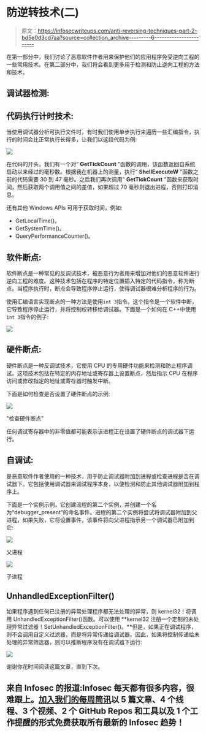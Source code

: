 # 防逆转技术(二)

> 原文：<https://infosecwriteups.com/anti-reversing-techniques-part-2-bd5e0d3cd7aa?source=collection_archive---------6----------------------->

在第一部分中，我们讨论了恶意软件作者用来保护他们的应用程序免受逆向工程的一些常用技术。在第二部分中，我们将会看到更多用于检测和防止逆向工程的方法和技术。

## 调试器检测:

## **代码执行计时技术:**

当使用调试器分析可执行文件时，有时我们使用单步执行来遍历一些汇编指令，执行的时间会比正常执行长得多，让我们以这段代码为例:

![](img/8477f578bc9dcf46503f85ec4e83ecc0.png)

在代码的开头，我们有一个对“ **GetTickCount** ”函数的调用，该函数返回自系统启动以来经过的毫秒数。根据我在机器上的测量，执行“ **ShellExecuteW** ”函数之前的代码需要 30 到 47 毫秒。之后我们再次调用" **GetTickCount** "函数来获取时间，然后获取两个调用值之间的差值，如果超过 70 毫秒则退出进程，否则打印消息。

还有其他 Windows APIs 可用于获取时间，例如:

*   GetLocalTime()。
*   GetSystemTime()。
*   QueryPerformanceCounter()。

## 软件断点:

软件断点是一种常见的反调试技术，被恶意行为者用来增加对他们的恶意软件进行逆向工程的难度。这种技术包括在程序的特定位置插入特定的代码指令，称为断点。当程序执行时，断点会导致程序停止运行，使得调试器很难分析程序的行为。

使用汇编语言实现断点的一种方法是使用`int 3`指令。这个指令是一个软件中断，它导致程序停止运行，并将控制权转移给调试器。下面是一个如何在 C++中使用`int 3`指令的例子:

![](img/7d7481f321671853b4017c3ce72952e3.png)

## 硬件断点:

硬件断点是一种反调试技术，它使用 CPU 的专用硬件功能来检测和防止程序调试。这项技术包括在特定的内存地址或寄存器上设置断点，然后指示 CPU 在程序访问或修改指定的地址或寄存器时触发中断。

下面是如何检查是否设置了硬件断点的示例:

![](img/544c1348366474f89db3bdbba3a895b2.png)

"检查硬件断点"

任何调试寄存器中的非零值都可能表示该进程正在设置了硬件断点的调试器下运行。

## 自调试:

是恶意软件作者使用的一种技术，用于防止调试器附加到进程或检查进程是否在调试器下。它包括使用调试器来调试程序本身，以便检测和防止其他调试器附加到程序上。

下面是一个实例示例，它创建流程的第二个实例，并创建一个名为“debugger_present”的命名事件。进程的第二个实例将尝试将调试器附加到父进程，如果失败，它将设置事件，该事件将向父进程指示另一个调试器已附加到它:

![](img/0a14db33c35bf1f07d4d08a79b88e2c4.png)

父进程

![](img/c6383d83f73082e22b33747ccc44326a.png)

子进程

## UnhandledExceptionFilter()

如果程序遇到任何已注册的异常处理程序都无法处理的异常，则 kernel32！将调用 UnhandledExceptionFilter()函数。可以使用 **kernel32 注册一个定制的未处理异常过滤器！SetUnhandledExceptionFilter()。**但是，如果正在调试程序，则不会调用自定义过滤器，而是将异常传递给调试器。因此，如果将控制传递给未处理的异常筛选器，则可以推断程序没有在调试器下运行:

![](img/ff9fbb053f24100d1af7458a615504b5.png)

谢谢你花时间阅读这篇文章，直到下次。

## 来自 Infosec 的报道:Infosec 每天都有很多内容，很难跟上。[加入我们的每周简讯](https://weekly.infosecwriteups.com/)以 5 篇文章、4 个线程、3 个视频、2 个 GitHub Repos 和工具以及 1 个工作提醒的形式免费获取所有最新的 Infosec 趋势！